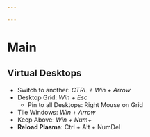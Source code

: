 ```yaml
---

---
```

# Main
## Virtual Desktops
- Switch to another: *CTRL + Win + Arrow*
- Desktop Grid:  *Win + Esc*
	- Pin to all Desktops: Right Mouse on Grid
- Tile Windows: *Win + Arrow*
- Keep Above: *Win + Num+*
- **Reload Plasma**: Ctrl + Alt + NumDel